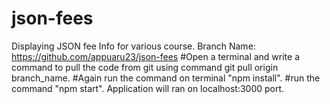 # json-fees
Displaying JSON fee Info for various course.
Branch Name: https://github.com/appuaru23/json-fees
#Open a terminal and write a command to pull the code from git using command git pull origin branch_name. 
#Again run the command on terminal "npm install".
#run the command "npm start". 
Application will ran on localhost:3000 port.
